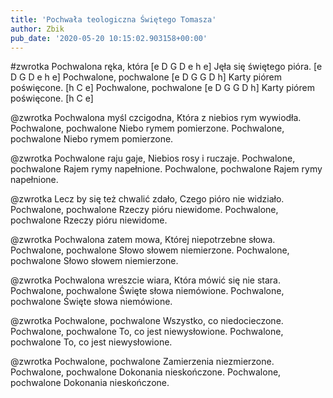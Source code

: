 ```yaml
---
title: 'Pochwała teologiczna Świętego Tomasza'
author: Zbik
pub_date: '2020-05-20 10:15:02.903158+00:00'
---
```


#zwrotka
Pochwalona ręka, która [e D G D e h e]
Jęła się świętego pióra. [e D G D e h e]
Pochwalone, pochwalone [e D G G D h]
Karty piórem poświęcone. [h C e]
Pochwalone, pochwalone [e D G G D h]
Karty piórem poświęcone. [h C e]

@zwrotka
Pochwalona myśl czcigodna,
Która z niebios rym wywiodła.
Pochwalone, pochwalone
Niebo rymem pomierzone.
Pochwalone, pochwalone
Niebo rymem pomierzone.

@zwrotka
Pochwalone raju gaje,
Niebios rosy i ruczaje.
Pochwalone, pochwalone
Rajem rymy napełnione.
Pochwalone, pochwalone
Rajem rymy napełnione.

@zwrotka
Lecz by się też chwalić zdało,
Czego pióro nie widziało.
Pochwalone, pochwalone
Rzeczy pióru niewidome.
Pochwalone, pochwalone
Rzeczy pióru niewidome.

@zwrotka
Pochwalona zatem mowa,
Której niepotrzebne słowa.
Pochwalone, pochwalone
Słowo słowem niemierzone.
Pochwalone, pochwalone
Słowo słowem niemierzone.

@zwrotka
Pochwalona wreszcie wiara,
Która mówić się nie stara.
Pochwalone, pochwalone
Święte słowa niemówione.
Pochwalone, pochwalone
Święte słowa niemówione.

@zwrotka
Pochwalone, pochwalone
Wszystko, co niedocieczone.
Pochwalone, pochwalone
To, co jest niewysłowione.
Pochwalone, pochwalone
To, co jest niewysłowione.

@zwrotka
Pochwalone, pochwalone
Zamierzenia niezmierzone.
Pochwalone, pochwalone
Dokonania nieskończone.
Pochwalone, pochwalone
Dokonania nieskończone.